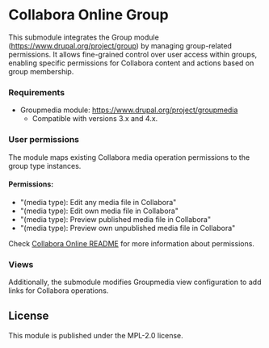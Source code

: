 Collabora Online Group
=====================================

This submodule integrates the Group module (https://www.drupal.org/project/group) by managing group-related permissions. It allows fine-grained control over user access within groups, enabling specific permissions for Collabora content and actions based on group membership.

### Requirements

- Groupmedia module: https://www.drupal.org/project/groupmedia
  - Compatible with versions 3.x and 4.x.

### User permissions

The module maps existing Collabora media operation permissions to the group type instances.

#### Permissions:
- "(media type): Edit any media file in Collabora"
- "(media type): Edit own media file in Collabora"
- "(media type): Preview published media file in Collabora"
- "(media type): Preview own unpublished media file in Collabora"

Check [Collabora Online README](/README.md#user-permissions) for more information about permissions.

### Views

Additionally, the submodule modifies Groupmedia view configuration to add links for Collabora operations.

License
-------

This module is published under the MPL-2.0 license.
